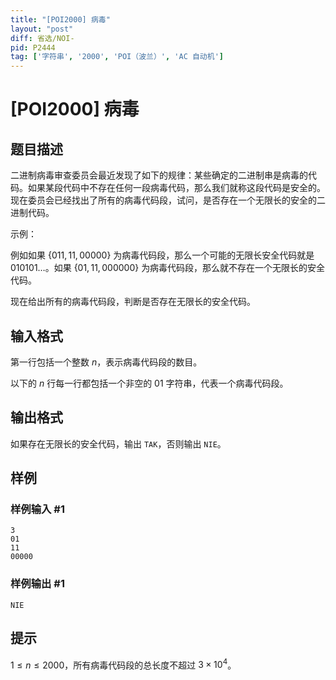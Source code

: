 ```yaml
---
title: "[POI2000] 病毒"
layout: "post"
diff: 省选/NOI-
pid: P2444
tag: ['字符串', '2000', 'POI（波兰）', 'AC 自动机']
---
```

# [POI2000] 病毒
## 题目描述

二进制病毒审查委员会最近发现了如下的规律：某些确定的二进制串是病毒的代码。如果某段代码中不存在任何一段病毒代码，那么我们就称这段代码是安全的。现在委员会已经找出了所有的病毒代码段，试问，是否存在一个无限长的安全的二进制代码。

示例：

例如如果 $\{011, 11, 00000\}$ 为病毒代码段，那么一个可能的无限长安全代码就是 $010101 \ldots$。如果 $\{01, 11, 000000\}$ 为病毒代码段，那么就不存在一个无限长的安全代码。

现在给出所有的病毒代码段，判断是否存在无限长的安全代码。
## 输入格式

第一行包括一个整数 $n$，表示病毒代码段的数目。

以下的 $n$ 行每一行都包括一个非空的 $01$ 字符串，代表一个病毒代码段。

## 输出格式

如果存在无限长的安全代码，输出 `TAK`，否则输出 `NIE`。
## 样例

### 样例输入 #1
```
3
01 
11 
00000

```
### 样例输出 #1
```
NIE
```
## 提示

$1 \leq n \leq 2000$，所有病毒代码段的总长度不超过 $3 \times 10^4$。
